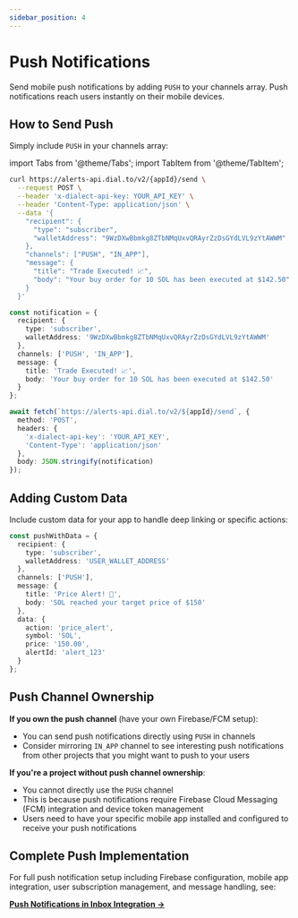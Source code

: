 ```yaml
---
sidebar_position: 4
---
```


# Push Notifications

Send mobile push notifications by adding `PUSH` to your channels array. Push notifications reach users instantly on their mobile devices.

## How to Send Push

Simply include `PUSH` in your channels array:

import Tabs from '@theme/Tabs';
import TabItem from '@theme/TabItem';

<Tabs>
<TabItem value="curl" label="curl">

```bash
curl https://alerts-api.dial.to/v2/{appId}/send \
  --request POST \
  --header 'x-dialect-api-key: YOUR_API_KEY' \
  --header 'Content-Type: application/json' \
  --data '{
    "recipient": {
      "type": "subscriber",
      "walletAddress": "9WzDXwBbmkg8ZTbNMqUxvQRAyrZzDsGYdLVL9zYtAWWM"
    },
    "channels": ["PUSH", "IN_APP"],
    "message": {
      "title": "Trade Executed! 📈",
      "body": "Your buy order for 10 SOL has been executed at $142.50"
    }
  }'
```

</TabItem>
<TabItem value="typescript" label="TypeScript">

```typescript
const notification = {
  recipient: {
    type: 'subscriber',
    walletAddress: '9WzDXwBbmkg8ZTbNMqUxvQRAyrZzDsGYdLVL9zYtAWWM'
  },
  channels: ['PUSH', 'IN_APP'],
  message: {
    title: 'Trade Executed! 📈',
    body: 'Your buy order for 10 SOL has been executed at $142.50'
  }
};

await fetch(`https://alerts-api.dial.to/v2/${appId}/send`, {
  method: 'POST',
  headers: {
    'x-dialect-api-key': 'YOUR_API_KEY',
    'Content-Type': 'application/json'
  },
  body: JSON.stringify(notification)
});
```

</TabItem>
</Tabs>

## Adding Custom Data

Include custom data for your app to handle deep linking or specific actions:

```typescript
const pushWithData = {
  recipient: {
    type: 'subscriber',
    walletAddress: 'USER_WALLET_ADDRESS'
  },
  channels: ['PUSH'],
  message: {
    title: 'Price Alert! 🚨',
    body: 'SOL reached your target price of $150'
  },
  data: {
    action: 'price_alert',
    symbol: 'SOL',
    price: '150.00',
    alertId: 'alert_123'
  }
};
```

## Push Channel Ownership

**If you own the push channel** (have your own Firebase/FCM setup):
- You can send push notifications directly using `PUSH` in channels
- Consider mirroring `IN_APP` channel to see interesting push notifications from other projects that you might want to push to your users

**If you're a project without push channel ownership**:
- You cannot directly use the `PUSH` channel
- This is because push notifications require Firebase Cloud Messaging (FCM) integration and device token management
- Users need to have your specific mobile app installed and configured to receive your push notifications

## Complete Push Implementation

For full push notification setup including Firebase configuration, mobile app integration, user subscription management, and message handling, see:

**[Push Notifications in Inbox Integration →](../../integrate-inbox/api/push-notifications.md)**